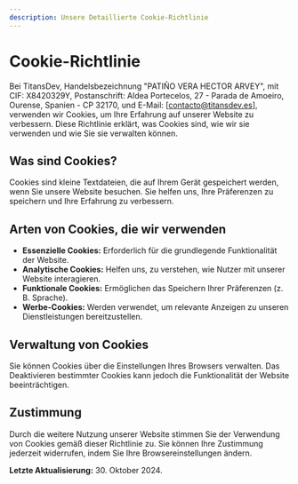 ```yaml
---
description: Unsere Detaillierte Cookie-Richtlinie
---
```


# Cookie-Richtlinie

Bei TitansDev, Handelsbezeichnung "PATIÑO VERA HECTOR ARVEY", mit CIF: X8420329Y, Postanschrift: Aldea Portecelos, 27 - Parada de Amoeiro, Ourense, Spanien - CP 32170, und E-Mail: [contacto@titansdev.es], verwenden wir Cookies, um Ihre Erfahrung auf unserer Website zu verbessern. Diese Richtlinie erklärt, was Cookies sind, wie wir sie verwenden und wie Sie sie verwalten können.

## Was sind Cookies?

Cookies sind kleine Textdateien, die auf Ihrem Gerät gespeichert werden, wenn Sie unsere Website besuchen. Sie helfen uns, Ihre Präferenzen zu speichern und Ihre Erfahrung zu verbessern.

## Arten von Cookies, die wir verwenden

- **Essenzielle Cookies:** Erforderlich für die grundlegende Funktionalität der Website.
- **Analytische Cookies:** Helfen uns, zu verstehen, wie Nutzer mit unserer Website interagieren.
- **Funktionale Cookies:** Ermöglichen das Speichern Ihrer Präferenzen (z. B. Sprache).
- **Werbe-Cookies:** Werden verwendet, um relevante Anzeigen zu unseren Dienstleistungen bereitzustellen.

## Verwaltung von Cookies

Sie können Cookies über die Einstellungen Ihres Browsers verwalten. Das Deaktivieren bestimmter Cookies kann jedoch die Funktionalität der Website beeinträchtigen.

## Zustimmung

Durch die weitere Nutzung unserer Website stimmen Sie der Verwendung von Cookies gemäß dieser Richtlinie zu. Sie können Ihre Zustimmung jederzeit widerrufen, indem Sie Ihre Browsereinstellungen ändern.

**Letzte Aktualisierung:** 30. Oktober 2024.
